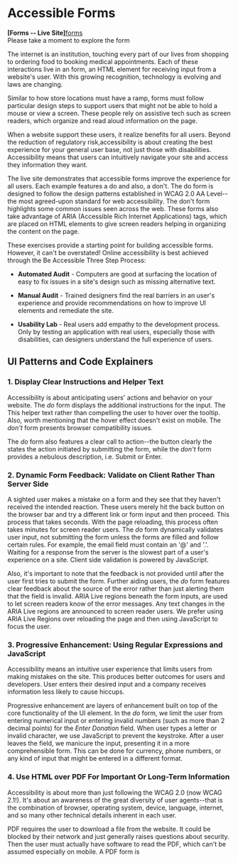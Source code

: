 # Accessible Forms

**[Forms -- Live Site]**[forms]  
Please take a moment to explore the form

[forms]: https://beaccessible.github.io/forms 

The internet is an institution, touching every part of our lives from shopping to ordering food to booking  medical appointments. Each of these interactions live in an form, an HTML element for receiving input from a website's user. With this growing recognition, technology is evolving and laws are changing.

Similar to how store locations must have a ramp, forms must follow particular design steps to support users that might not be able to hold a mouse or view a screen. These people rely on assistive tech such as screen readers, which organize and read aloud information on the page. 

When a website support these users, it realize benefits for all users. Beyond the reduction of regulatory risk,accessibility is about creating the best experience for your general user base, not just those with disabilities. Accessibility means that users can intuitively navigate your site and access they information they want.

The live site demonstrates that accessible forms improve the experience for all users. Each example features a do and also, a don't. The do form is designed to follow the design patterns established in WCAG 2.0 AA Level--the most agreed-upon standard for web accessibility. The don't form highlights some common issues seen across the web. These forms also take advantage of ARIA (Accessible Rich Internet Applications) tags, which are placed on HTML elements to give screen readers helping in organizing the content on the page.

These exercises provide a starting point for building accessible forms. However, it can't be overstated! Online accessibility is best achieved through the Be Accessible Three Step Process:

* **Automated Audit** - Computers are good at surfacing the location of easy to fix issues in a site's design such as missing alternative text. 

* **Manual Audit** - Trained designers find the real barriers in an user's experience and provide recommendations on how to improve UI elements and remediate the site.

* **Usability Lab** - Real users add empathy to the development process. Only by testing an application with real users, especially those with disabilities, can designers understand the full experience of users.

## UI Patterns and Code Explainers

### 1. Display Clear Instructions and Helper Text
Accessibility is about anticipating users' actions and behavior on your website. The _do_ form displays the additional instructions for the input. The  This helper text rather than compelling the user to hover over the tooltip. Also, worth mentioning that the hover effect doesn't exist on mobile. The _don't_ form presents browser compatibility issues. 

The _do_ form also features a clear call to action--the button clearly the states the action initiated by submitting the form, while the _don't_ form provides a nebulous description, i.e. Submit or Enter. 

### 2. Dynamic Form Feedback: Validate on Client Rather Than Server Side
A sighted user makes a mistake on a form and they see that they haven't received the intended reaction. These users merely hit the back button on the browser bar and try a different link or form input and then proceed. This process that takes seconds. With the page reloading, this process often takes minutes for screen reader users. The _do_ form dynamically validates user input, not submitting the form unless the forms are filled and follow certain rules. For example, the email field must contain an '@' and '.'. Waiting for a response from the server is the slowest part of a user's experience on a site. Client side validation is powered by JavaScript. 

Also, it's important to note that the feedback is not provided until after the user first tries to submit the form. Further aiding users, the _do_ form features clear feedback about the source of the error rather than just alerting them that the field is invalid. ARIA Live regions beneath the form inputs, are used to let screen readers know of the error messages. Any text changes in the ARIA Live regions are announced to screen reader users. We prefer using ARIA Live Regions over reloading the page and then using JavaScript to focus the user.

### 3. Progressive Enhancement: Using Regular Expressions and JavaScript
Accessibility means an intuitive user experience that limits users from making mistakes on the site. This produces better outcomes for users and developers. User enters their desired input and a company receives information less likely to cause hiccups. 

Progressive enhancement are layers of enhancement built on top of the core functionality of the UI element. In the _do_ form, we limit the user from entering numerical input or entering invalid numbers (such as more than 2 decimal points) for the _Enter Donation_ field. When user types a letter or invalid character, we use JavaScript to prevent the keystroke. After a user leaves the field, we manicure the input, presenting it in a more comprehensible form. This can be done for currency, phone numbers, or any kind of input that might be entered in a different format.

### 4. Use HTML over PDF For Important Or Long-Term Information
Accessibility is about more than just following the WCAG 2.0 (now WCAG 2.1!). It's about an awareness of the great diversity of user agents--that is the combination of browser, operating system, device, language, internet, and so many other technical details inherent in each user.

PDF requires the user to download a file from the website. It could be blocked by their network and just generally raises questions about security. Then the user must actually have software to read the PDF, which can't be assumed especially on mobile. A PDF form is 